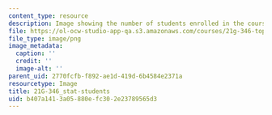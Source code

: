 ```yaml
---
content_type: resource
description: Image showing the number of students enrolled in the course.
file: https://ol-ocw-studio-app-qa.s3.amazonaws.com/courses/21g-346-topics-in-modern-french-literature-and-culture-north-america-through-french-eyes-spring-2014/b407a1413a05880efc302e23789565d3_21G-346_stat-students.png
file_type: image/png
image_metadata:
  caption: ''
  credit: ''
  image-alt: ''
parent_uid: 2770fcfb-f892-ae1d-419d-6b4584e2371a
resourcetype: Image
title: 21G-346_stat-students
uid: b407a141-3a05-880e-fc30-2e23789565d3
---
```

